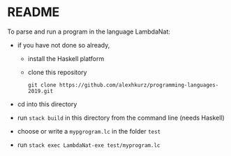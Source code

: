 # README

To parse and run a program in the language LambdaNat:

- if you have not done so already, 

  - install the Haskell platform
  
  - clone this repository 

        git clone https://github.com/alexhkurz/programming-languages-2019.git

- cd into this directory

- run `stack build` in this directory from the command line (needs Haskell)

- choose or write a `mypgrogram.lc` in the folder `test`

- run `stack exec LambdaNat-exe test/myprogram.lc` 


  
